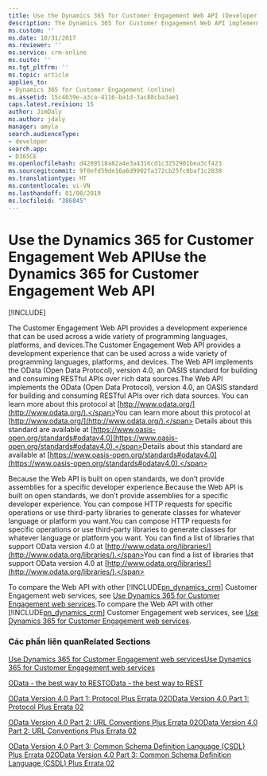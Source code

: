 ```yaml
---
title: Use the Dynamics 365 for Customer Engagement Web API (Developer Guide for Dynamics 365 for Customer Engagement apps)| MicrosoftDocs
description: The Dynamics 365 for Customer Engagement Web API implements OData v4 and provides a development experience that can be used across a wide variety of programming languages, platforms, and devices
ms.custom: ''
ms.date: 10/31/2017
ms.reviewer: ''
ms.service: crm-online
ms.suite: ''
ms.tgt_pltfrm: ''
ms.topic: article
applies_to:
- Dynamics 365 for Customer Engagement (online)
ms.assetid: 15c4039e-a3ca-4116-ba1d-3ac88cba3ae1
caps.latest.revision: 15
author: JimDaly
ms.author: jdaly
manager: amyla
search.audienceType:
- developer
search.app:
- D365CE
ms.openlocfilehash: d4289518a82a4e3a4316cd1c3252901bea3cf423
ms.sourcegitcommit: 9f0efd59de16a6d9902fa372cb25fc0baf1c2838
ms.translationtype: HT
ms.contentlocale: vi-VN
ms.lasthandoff: 01/08/2019
ms.locfileid: "386845"
---
```

# <a name="use-the-dynamics-365-for-customer-engagement-web-api"></a><span data-ttu-id="2d32a-103">Use the Dynamics 365 for Customer Engagement Web API</span><span class="sxs-lookup"><span data-stu-id="2d32a-103">Use the Dynamics 365 for Customer Engagement Web API</span></span>

[!INCLUDE[](../includes/cc_applies_to_update_9_0_0.md)]

<span data-ttu-id="2d32a-104">The Customer Engagement Web API provides a development experience that can be used across a wide variety of programming languages, platforms, and devices.</span><span class="sxs-lookup"><span data-stu-id="2d32a-104">The Customer Engagement Web API provides a development experience that can be used across a wide variety of programming languages, platforms, and devices.</span></span> <span data-ttu-id="2d32a-105">The Web API implements the OData (Open Data Protocol), version 4.0, an OASIS standard for building and consuming RESTful APIs over rich data sources.</span><span class="sxs-lookup"><span data-stu-id="2d32a-105">The Web API implements the OData (Open Data Protocol), version 4.0, an OASIS standard for building and consuming RESTful APIs over rich data sources.</span></span> <span data-ttu-id="2d32a-106">You can learn more about this protocol at [http://www.odata.org/](http://www.odata.org/).</span><span class="sxs-lookup"><span data-stu-id="2d32a-106">You can learn more about this protocol at [http://www.odata.org/](http://www.odata.org/).</span></span> <span data-ttu-id="2d32a-107">Details about this standard are available at [https://www.oasis-open.org/standards#odatav4.0](https://www.oasis-open.org/standards#odatav4.0).</span><span class="sxs-lookup"><span data-stu-id="2d32a-107">Details about this standard are available at [https://www.oasis-open.org/standards#odatav4.0](https://www.oasis-open.org/standards#odatav4.0).</span></span>  
  
 <span data-ttu-id="2d32a-108">Because the Web API is built on open standards, we don’t provide assemblies for a specific developer experience.</span><span class="sxs-lookup"><span data-stu-id="2d32a-108">Because the Web API is built on open standards, we don’t provide assemblies for a specific developer experience.</span></span> <span data-ttu-id="2d32a-109">You can compose HTTP requests for specific operations or use third-party libraries to generate classes for whatever language or platform you want.</span><span class="sxs-lookup"><span data-stu-id="2d32a-109">You can compose HTTP requests for specific operations or use third-party libraries to generate classes for whatever language or platform you want.</span></span> <span data-ttu-id="2d32a-110">You can find a list of libraries that support OData version 4.0 at [http://www.odata.org/libraries/](http://www.odata.org/libraries/).</span><span class="sxs-lookup"><span data-stu-id="2d32a-110">You can find a list of libraries that support OData version 4.0 at [http://www.odata.org/libraries/](http://www.odata.org/libraries/).</span></span>  
  
 <span data-ttu-id="2d32a-111">To compare the Web API with other [!INCLUDE[pn_dynamics_crm](../includes/pn-dynamics-crm.md)] Customer Engagement web services, see [Use Dynamics 365 for Customer Engagement web services](use-microsoft-dynamics-365-web-services.md).</span><span class="sxs-lookup"><span data-stu-id="2d32a-111">To compare the Web API with other [!INCLUDE[pn_dynamics_crm](../includes/pn-dynamics-crm.md)] Customer Engagement web services, see [Use Dynamics 365 for Customer Engagement web services](use-microsoft-dynamics-365-web-services.md).</span></span> 

  
### <a name="related-sections"></a><span data-ttu-id="2d32a-112">Các phần liên quan</span><span class="sxs-lookup"><span data-stu-id="2d32a-112">Related Sections</span></span>  
 [<span data-ttu-id="2d32a-113">Use Dynamics 365 for Customer Engagement web services</span><span class="sxs-lookup"><span data-stu-id="2d32a-113">Use Dynamics 365 for Customer Engagement web services</span></span>](use-microsoft-dynamics-365-web-services.md)  
  
 [<span data-ttu-id="2d32a-114">OData - the best way to REST</span><span class="sxs-lookup"><span data-stu-id="2d32a-114">OData - the best way to REST</span></span>](http://www.odata.org/)  
  
 [<span data-ttu-id="2d32a-115">OData Version 4.0 Part 1: Protocol Plus Errata 02</span><span class="sxs-lookup"><span data-stu-id="2d32a-115">OData Version 4.0 Part 1: Protocol Plus Errata 02</span></span>](http://docs.oasis-open.org/odata/odata/v4.0/odata-v4.0-part1-protocol.html)  
  
 [<span data-ttu-id="2d32a-116">OData Version 4.0 Part 2: URL Conventions Plus Errata 02</span><span class="sxs-lookup"><span data-stu-id="2d32a-116">OData Version 4.0 Part 2: URL Conventions Plus Errata 02</span></span>](http://docs.oasis-open.org/odata/odata/v4.0/odata-v4.0-part2-url-conventions.html)  
  
 [<span data-ttu-id="2d32a-117">OData Version 4.0 Part 3: Common Schema Definition Language (CSDL) Plus Errata 02</span><span class="sxs-lookup"><span data-stu-id="2d32a-117">OData Version 4.0 Part 3: Common Schema Definition Language (CSDL) Plus Errata 02</span></span>](http://docs.oasis-open.org/odata/odata/v4.0/odata-v4.0-part3-csdl.html)
